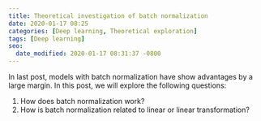 ```yaml
---
title: Theoretical investigation of batch normalization
date: 2020-01-17 08:25
categories: [Deep learning, Theoretical exploration]
tags: [Deep learning]
seo:
  date_modified: 2020-01-17 08:31:37 -0800
---
```


In last post, models with batch normalization have show advantages by a large margin. In this post, we will explore the following questions:

1. How does batch normalization work?
2. How is batch normalization related to linear or linear transformation?
